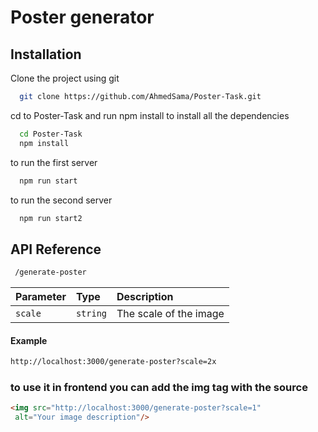 
# Poster generator




## Installation

Clone the project using git

```bash
  git clone https://github.com/AhmedSama/Poster-Task.git
```
cd to Poster-Task and run npm install to install all the dependencies
```bash
  cd Poster-Task
  npm install
```

to run the first server 
```bash
  npm run start
```

to run the second server 
```bash
  npm run start2
```
## API Reference


```bash
 /generate-poster
```

| Parameter | Type     | Description                |
| :-------- | :------- | :------------------------- |
| `scale` | `string` | The scale of the image |

#### Example


```bash
http://localhost:3000/generate-poster?scale=2x
```


### to use it in frontend you can add the img tag with the source
```html
<img src="http://localhost:3000/generate-poster?scale=1"
 alt="Your image description"/>
```


